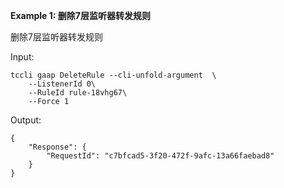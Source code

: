 **Example 1: 删除7层监听器转发规则**

删除7层监听器转发规则

Input: 

```
tccli gaap DeleteRule --cli-unfold-argument  \
    --ListenerId 0\
    --RuleId rule-18vhg67\
    --Force 1
```

Output: 
```
{
    "Response": {
        "RequestId": "c7bfcad5-3f20-472f-9afc-13a66faebad8"
    }
}
```

